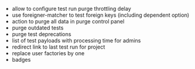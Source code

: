* allow to configure test run purge throttling delay
* use foreigner-matcher to test foreign keys (including dependent option)
* action to purge all data in purge control panel
* purge outdated tests
* purge test deprecations
* list of test payloads with processing time for admins
* redirect link to last test run for project
* replace user factories by one
* badges
